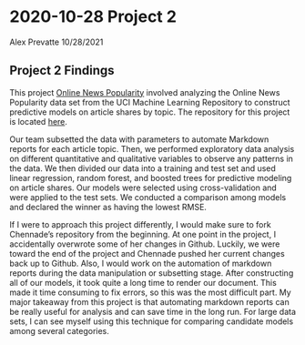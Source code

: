2020-10-28 Project 2
================
Alex Prevatte
10/28/2021

## Project 2 Findings

This project [Online News
Popularity](https://chennadebrown.github.io/Project-2/) involved
analyzing the Online News Popularity data set from the UCI Machine
Learning Repository to construct predictive models on article shares by
topic. The repository for this project is located
[here](https://github.com/ChennadeBrown/Project-2).

Our team subsetted the data with parameters to automate Markdown reports
for each article topic. Then, we performed exploratory data analysis on
different quantitative and qualitative variables to observe any patterns
in the data. We then divided our data into a training and test set and
used linear regression, random forest, and boosted trees for predictive
modeling on article shares. Our models were selected using
cross-validation and were applied to the test sets. We conducted a
comparison among models and declared the winner as having the lowest
RMSE.

If I were to approach this project differently, I would make sure to
fork Chennade’s repository from the beginning. At one point in the
project, I accidentally overwrote some of her changes in Github.
Luckily, we were toward the end of the project and Chennade pushed her
current changes back up to Github. Also, I would work on the automation
of markdown reports during the data manipulation or subsetting stage.
After constructing all of our models, it took quite a long time to
render our document. This made it time consuming to fix errors, so this
was the most difficult part. My major takeaway from this project is that
automating markdown reports can be really useful for analysis and can
save time in the long run. For large data sets, I can see myself using
this technique for comparing candidate models among several categories.
